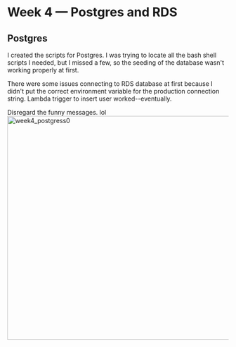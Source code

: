 # Week 4 — Postgres and RDS

## Postgres 
I created the scripts for Postgres. I was trying to locate all the bash shell scripts I needed, but I missed a few, so the seeding of the database wasn't working properly at first. 

There were some issues connecting to RDS database at first because I didn't put the correct environment variable for the production connection string. 
Lambda trigger to insert user worked--eventually.

Disregard the funny messages. lol
<img width="509" alt="week4_postgress0" src="https://user-images.githubusercontent.com/20133223/227083725-7563f363-ea8e-463b-8498-7e8d96ba6fb2.png">
